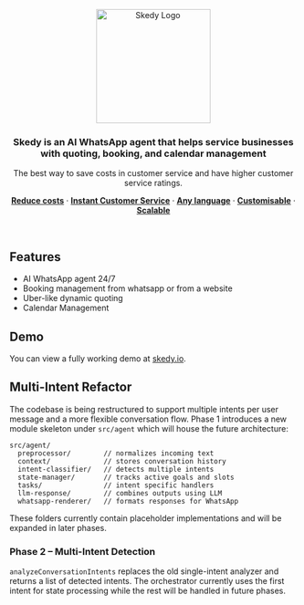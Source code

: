 <p align="center">
  <a href="https://skedy.io/">
    <img width="200" src="https://skedy.io/_next/image?url=%2F_next%2Fstatic%2Fmedia%2FSkedyLogo.038dc846.png&w=1080&q=75" alt="Skedy Logo">
  </a>
</p>

<h3 align="center">
  Skedy is an AI WhatsApp agent that helps service businesses with quoting, booking, and calendar management
</h3>



<p align="center">
 The best way to save costs in customer service and have higher customer service ratings.
</p>

<p align="center">
  <a href="#features"><strong>Reduce costs</strong></a> ·
  <a href="#demo"><strong>Instant Customer Service</strong></a> ·
  <a href="#deploy-to-vercel"><strong>Any language</strong></a> ·
  <a href="#clone-and-run-locally"><strong>Customisable</strong></a> ·
  <a href="#feedback-and-issues"><strong>Scalable</strong></a>
</p>
<br/>

## Features

  - AI WhatsApp agent 24/7
  - Booking management from whatsapp or from a website
  - Uber-like dynamic quoting
  - Calendar Management

## Demo

You can view a fully working demo at [skedy.io](https://skedy.io/).

## Multi-Intent Refactor

The codebase is being restructured to support multiple intents per user message and a more flexible conversation flow.  Phase 1 introduces a new module skeleton under `src/agent` which will house the future architecture:

```
src/agent/
  preprocessor/        // normalizes incoming text
  context/             // stores conversation history
  intent-classifier/   // detects multiple intents
  state-manager/       // tracks active goals and slots
  tasks/               // intent specific handlers
  llm-response/        // combines outputs using LLM
  whatsapp-renderer/   // formats responses for WhatsApp
```

These folders currently contain placeholder implementations and will be expanded in later phases.

### Phase 2 – Multi-Intent Detection

`analyzeConversationIntents` replaces the old single-intent analyzer and
returns a list of detected intents. The orchestrator currently uses the
first intent for state processing while the rest will be handled in
future phases.


